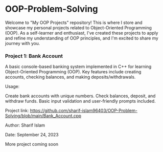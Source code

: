 # OOP-Problem-Solving
Welcome to "My OOP Projects" repository!
This is where I store and showcase my personal projects related to Object-Oriented Programming (OOP).
As a self-learner and enthusiast, I've created these projects to apply and refine my understanding of OOP principles,
and I'm excited to share my journey with you.

### Project 1: Bank Account
A basic console-based banking system implemented in C++ for learning Object-Oriented Programming (OOP).
Key features include creating accounts, checking balances, and making deposits/withdrawals.

Usage:

Create bank accounts with unique numbers.
Check balances, deposit, and withdraw funds.
Basic input validation and user-friendly prompts included.

Project link: https://github.com/sharif-islam96403/OOP-Problem-Solving/blob/main/Bank_Account.cpp

Author:
Sharif Islam

Date:
September 24, 2023

More project coming soon
